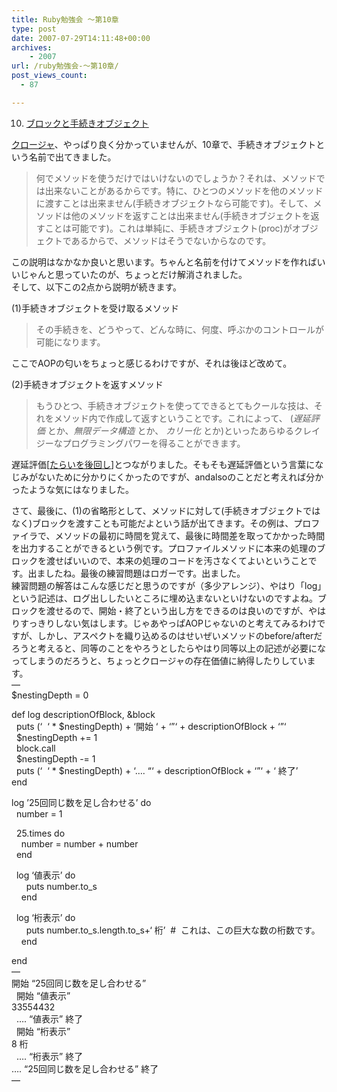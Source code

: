 ```yaml
---
title: Ruby勉強会 ～第10章
type: post
date: 2007-07-29T14:11:48+00:00
archives:
    - 2007
url: /ruby勉強会-～第10章/
post_views_count:
  - 87

---
```

10. [ブロックと手続きオブジェクト][1]

<a href="http://konnokiyotaka.txt-nifty.com/pgblog/2007/06/post_1c96.html" target="_blank">クロージャ</a>、やっぱり良く分かっていませんが、10章で、手続きオブジェクトという名前で出てきました。

> 何でメソッドを使うだけではいけないのでしょうか？それは、メソッドでは出来ないことがあるからです。特に、ひとつのメソッドを他のメソッドに渡すことは出来ません(手続きオブジェクトなら可能です)。そして、メソッドは他のメソッドを返すことは出来ません(手続きオブジェクトを返すことは可能です)。これは単純に、手続きオブジェクト(proc)がオブジェクトであるからで、メソッドはそうでないからなのです。

この説明はなかなか良いと思います。ちゃんと名前を付けてメソッドを作ればいいじゃんと思っていたのが、ちょっとだけ解消されました。  
そして、以下この2点から説明が続きます。

(1)手続きオブジェクトを受け取るメソッド

> その手続きを、どうやって、どんな時に、何度、呼ぶかのコントロールが可能になります。

ここでAOPの匂いをちょっと感じるわけですが、それは後ほど改めて。

(2)手続きオブジェクトを返すメソッド

> もうひとつ、手続きオブジェクトを使ってできるとてもクールな技は、それをメソッド内で作成して返すということです。これによって、 (<dfn>遅延評価</dfn> とか、<dfn>無限データ構造</dfn> とか、 <dfn>カリー化</dfn> とか)といったあらゆるクレイジーなプログラミングパワーを得ることができます。

遅延評価[[たらいを後回し][2]]とつながりました。そもそも遅延評価という言葉になじみがないために分かりにくかったのですが、andalsoのことだと考えれば分かったような気にはなりました。

さて、最後に、(1)の省略形として、メソッドに対して(手続きオブジェクトではなく)ブロックを渡すことも可能だよという話が出てきます。その例は、プロファイラで、メソッドの最初に時間を覚えて、最後に時間差を取ってかかった時間を出力することができるという例です。プロファイルメソッドに本来の処理のブロックを渡せばいいので、本来の処理のコードを汚さなくてよいということです。出ましたね。最後の練習問題はロガーです。出ました。  
練習問題の解答はこんな感じだと思うのですが（多少アレンジ）、やはり「log」という記述は、ログ出ししたいところに埋め込まないといけないのですよね。ブロックを渡せるので、開始・終了という出し方をできるのは良いのですが、やはりすっきりしない気はします。じゃあやっぱAOPじゃないのと考えてみるわけですが、しかし、アスペクトを織り込めるのはせいぜいメソッドのbefore/afterだろうと考えると、同等のことをやろうとしたらやはり同等以上の記述が必要になってしまうのだろうと、ちょっとクロージャの存在価値に納得したりしています。  
&#8212;  
$nestingDepth = 0

def log descriptionOfBlock, &block  
&nbsp; puts (<span class="str">&#8216;&nbsp; &#8216;</span> * $nestingDepth) + <span class="str">&#8216;開始 &#8216;</span> + <span class="str">&#8216;&#8221;&#8216;</span> + descriptionOfBlock + <span class="str">&#8216;&#8221;&#8216;</span>  
&nbsp; $nestingDepth += 1  
&nbsp; block.call  
&nbsp; $nestingDepth -= 1  
&nbsp; puts (<span class="str">&#8216;&nbsp; &#8216;</span> * $nestingDepth) + <span class="str">&#8216;&#8230;. &#8220;&#8216;</span> + descriptionOfBlock + <span class="str">&#8216;&#8221;&#8216;</span> + <span class="str">&#8216; 終了&#8217;</span>  
end

log <span class="str">&#8217;25回同じ数を足し合わせる&#8217;</span> <span class="kwrd">do</span>  
&nbsp; number = 1

&nbsp; 25.times <span class="kwrd">do</span>  
&nbsp;&nbsp;&nbsp; number = number + number  
&nbsp; end

&nbsp; log <span class="str">&#8216;値表示&#8217;</span> <span class="kwrd">do</span>  
&nbsp;&nbsp;&nbsp;&nbsp;&nbsp; puts number.to_s  
&nbsp;&nbsp;&nbsp; end

&nbsp; log <span class="str">&#8216;桁表示&#8217;</span> <span class="kwrd">do</span>  
&nbsp;&nbsp;&nbsp;&nbsp;&nbsp; puts number.to\_s.length.to\_s+<span class="str">&#8216; 桁&#8217;</span>&nbsp; #&nbsp; これは、この巨大な数の桁数です。  
&nbsp;&nbsp;&nbsp; end

end  
&#8212;  
開始 &#8220;25回同じ数を足し合わせる&#8221;  
&nbsp; 開始 &#8220;値表示&#8221;  
33554432  
&nbsp; &#8230;. &#8220;値表示&#8221; 終了  
&nbsp; 開始 &#8220;桁表示&#8221;  
8 桁  
&nbsp; &#8230;. &#8220;桁表示&#8221; 終了  
&#8230;. &#8220;25回同じ数を足し合わせる&#8221; 終了  
&#8212;

 [1]: http://www1.tf.chiba-u.jp/~shin/tutorial/index.rb?Chapter=10
 [2]: http://sf.livedoor.com/r?q=allinblog%3Ahttp%3A%2F%2Fblog.livedoor.jp%2Fdankogai%2F%20%A6%CB&title=%3CB%3E%A6%CB%3C%2FB%3E%CB%A8%A4%A8%20-%20%A4%BF%A4%E9%A4%A4%A4%F2%B8%E5%B2%F3%A4%B7&url=http%3A%2F%2Fblog.livedoor.jp%2Fdankogai%2Farchives%2F50829735.html